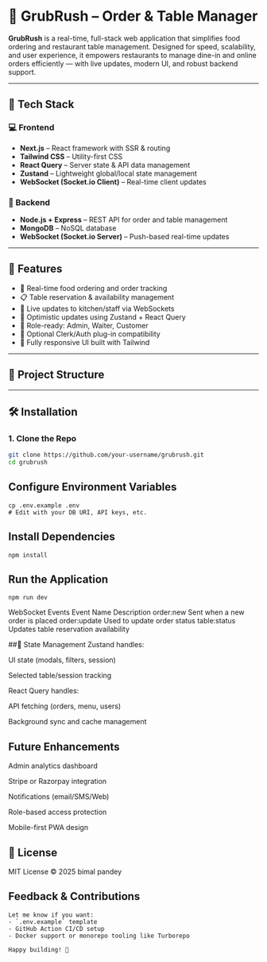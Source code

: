 # 🍴 GrubRush – Order & Table Manager

**GrubRush** is a real-time, full-stack web application that simplifies food ordering and restaurant table management. Designed for speed, scalability, and user experience, it empowers restaurants to manage dine-in and online orders efficiently — with live updates, modern UI, and robust backend support.

---

## 🚀 Tech Stack

### 💻 Frontend
- **Next.js** – React framework with SSR & routing
- **Tailwind CSS** – Utility-first CSS
- **React Query** – Server state & API data management
- **Zustand** – Lightweight global/local state management
- **WebSocket (Socket.io Client)** – Real-time client updates

### 🧠 Backend
- **Node.js + Express** – REST API for order and table management
- **MongoDB** – NoSQL database
- **WebSocket (Socket.io Server)** – Push-based real-time updates

---

## 🔧 Features

- 🛒 Real-time food ordering and order tracking
- 📋 Table reservation & availability management
- 💬 Live updates to kitchen/staff via WebSockets
- 🔄 Optimistic updates using Zustand + React Query
- 👥 Role-ready: Admin, Waiter, Customer
- 🔐 Optional Clerk/Auth plug-in compatibility
- 🚀 Fully responsive UI built with Tailwind

---

## 📁 Project Structure


---

## 🛠 Installation

### 1. Clone the Repo

```bash
git clone https://github.com/your-username/grubrush.git
cd grubrush

```
## Configure Environment Variables
```
cp .env.example .env
# Edit with your DB URI, API keys, etc.
```

## Install Dependencies
```
npm install
```

## Run the Application
```
npm run dev
```
 WebSocket Events
Event Name	Description
order:new	Sent when a new order is placed
order:update	Used to update order status
table:status	Updates table reservation availability

##🧠 State Management
Zustand handles:

UI state (modals, filters, session)

Selected table/session tracking

React Query handles:

API fetching (orders, menu, users)

Background sync and cache management

##  Future Enhancements
 Admin analytics dashboard

 Stripe or Razorpay integration

 Notifications (email/SMS/Web)

 Role-based access protection

 Mobile-first PWA design

## 📄 License
MIT License © 2025 bimal pandey

## Feedback & Contributions

```
Let me know if you want:
- `.env.example` template  
- GitHub Action CI/CD setup  
- Docker support or monorepo tooling like Turborepo  

Happy building! 🍔
```


